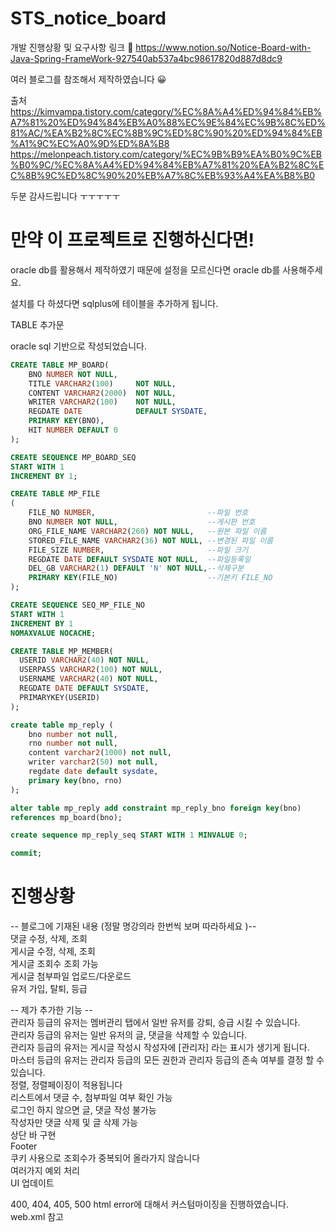 # STS_notice_board

개발 진행상황 및 요구사항 링크 📝
https://www.notion.so/Notice-Board-with-Java-Spring-FrameWork-927540ab537a4bc98617820d887d8dc9

여러 블로그를 참조해서 제작하였습니다 😀

출처
https://kimvampa.tistory.com/category/%EC%8A%A4%ED%94%84%EB%A7%81%20%ED%94%84%EB%A0%88%EC%9E%84%EC%9B%8C%ED%81%AC/%EA%B2%8C%EC%8B%9C%ED%8C%90%20%ED%94%84%EB%A1%9C%EC%A0%9D%ED%8A%B8
https://melonpeach.tistory.com/category/%EC%9B%B9%EA%B0%9C%EB%B0%9C/%EC%8A%A4%ED%94%84%EB%A7%81%20%EA%B2%8C%EC%8B%9C%ED%8C%90%20%EB%A7%8C%EB%93%A4%EA%B8%B0

두분 감사드립니다 ㅜㅜㅜㅜㅜ

# 만약 이 프로젝트로 진행하신다면!
oracle db를 활용해서 제작하였기 때문에 설정을 모르신다면 oracle db를 사용해주세요.

설치를 다 하셨다면 sqlplus에 테이블을 추가하게 됩니다.

TABLE 추가문

oracle sql 기반으로 작성되었습니다.

```SQL
CREATE TABLE MP_BOARD(
    BNO NUMBER NOT NULL,
    TITLE VARCHAR2(100)     NOT NULL,
    CONTENT VARCHAR2(2000)  NOT NULL,
    WRITER VARCHAR2(100)    NOT NULL,
    REGDATE DATE            DEFAULT SYSDATE,
    PRIMARY KEY(BNO),
    HIT NUMBER DEFAULT 0
);

CREATE SEQUENCE MP_BOARD_SEQ
START WITH 1
INCREMENT BY 1;
```

```SQL
CREATE TABLE MP_FILE
(
    FILE_NO NUMBER,                         --파일 번호
    BNO NUMBER NOT NULL,                    --게시판 번호
    ORG_FILE_NAME VARCHAR2(260) NOT NULL,   --원본 파일 이름
    STORED_FILE_NAME VARCHAR2(36) NOT NULL, --변경된 파일 이름
    FILE_SIZE NUMBER,                       --파일 크기
    REGDATE DATE DEFAULT SYSDATE NOT NULL,  --파일등록일
    DEL_GB VARCHAR2(1) DEFAULT 'N' NOT NULL,--삭제구분
    PRIMARY KEY(FILE_NO)                    --기본키 FILE_NO
);

CREATE SEQUENCE SEQ_MP_FILE_NO
START WITH 1 
INCREMENT BY 1 
NOMAXVALUE NOCACHE;
```

```SQL
CREATE TABLE MP_MEMBER(
  USERID VARCHAR2(40) NOT NULL,
  USERPASS VARCHAR2(100) NOT NULL,
  USERNAME VARCHAR2(40) NOT NULL,
  REGDATE DATE DEFAULT SYSDATE,
  PRIMARYKEY(USERID)
);
```

```SQL
create table mp_reply (
    bno number not null,
    rno number not null,
    content varchar2(1000) not null,
    writer varchar2(50) not null,
    regdate date default sysdate,
    primary key(bno, rno)
);

alter table mp_reply add constraint mp_reply_bno foreign key(bno)
references mp_board(bno);

create sequence mp_reply_seq START WITH 1 MINVALUE 0;

commit;
```

# 진행상황
-- 블로그에 기재된 내용 (정말 명강의라 한번씩 보며 따라하세요 )--  
댓글 수정, 삭제, 조회  
게시글 수정, 삭제, 조회  
게시글 조회수 조회 가능  
게시글 첨부파일 업로드/다운로드  
유저 가입, 탈퇴, 등급  

-- 제가 추가한 기능 --  
관리자 등급의 유저는 멤버관리 탭에서 일반 유저를 강퇴, 승급 시킬 수 있습니다.  
관리자 등급의 유저는 일반 유저의 글, 댓글을 삭제할 수 있습니다.  
관리자 등급의 유저는 게시글 작성시 작성자에 [관리자] 라는 표시가 생기게 됩니다.  
마스터 등급의 유저는 관리자 등급의 모든 권한과 관리자 등급의 존속 여부를 결정 할 수 있습니다.  
정렬, 정렬페이징이 적용됩니다  
리스트에서 댓글 수, 첨부파일 여부 확인 가능  
로그인 하지 않으면 글, 댓글 작성 불가능  
작성자만 댓글 삭제 및 글 삭제 가능  
상단 바 구현   
Footer  
쿠키 사용으로 조회수가 중복되어 올라가지 않습니다  
여러가지 예외 처리  
UI 업데이트

400, 404, 405, 500 html error에 대해서 커스텀마이징을 진행하였습니다.  
web.xml 참고
